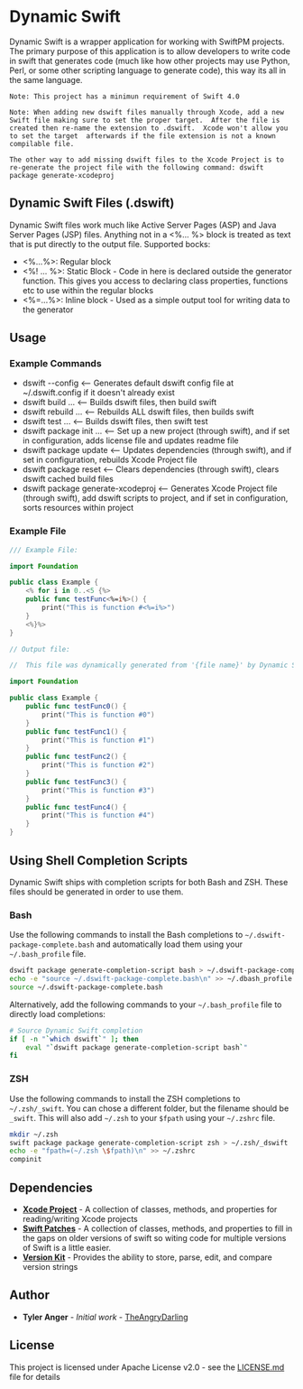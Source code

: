 # Dynamic Swift

Dynamic Swift is a wrapper application for working with SwiftPM projects.  The primary purpose of this application is to allow developers to write code in swift that generates code (much like how other projects may use Python, Perl, or some other scripting language to generate code), this way its all in the same language.

    Note: This project has a minimun requirement of Swift 4.0 

    Note: When adding new dswift files manually through Xcode, add a new Swift file making sure to set the proper target.  After the file is created then re-name the extension to .dswift.  Xcode won't allow you to set the target  afterwards if the file extension is not a known compilable file.

    The other way to add missing dswift files to the Xcode Project is to re-generate the project file with the following command: dswift package generate-xcodeproj

## Dynamic Swift Files (.dswift)

Dynamic Swift files work much like Active Server Pages (ASP) and Java Server Pages (JSP) files.  Anything not in a <%... %> block is treated as text that is put directly to the output file.
Supported bocks:

* <%...%>: Regular block
* <%! ... %>: Static Block - Code in here is declared outside the generator function.  This gives you access to declaring class properties, functions etc to use within the regular blocks
* <%=...%>: Inline block - Used as a simple output tool for writing data to the generator

## Usage

### Example Commands

* dswift --config <-- Generates default dswift config file at ~/.dswift.config if it doesn't already exist
* dswift build ... <-- Builds dswift files, then build swift
* dswift rebuild ... <-- Rebuilds ALL dswift files, then builds swift
* dswift test ... <-- Builds dswift files, then swift test
* dswift package init ... <-- Set up a new project (through swift), and if set in configuration, adds license file and updates readme file
* dswift package update <-- Updates dependencies (through swift), and if set in configuration, rebuilds Xcode Project file
* dswift package reset <-- Clears dependencies (through swift), clears dswift cached build files
* dswift package generate-xcodeproj <-- Generates Xcode Project file (through swift), add dswift scripts to project, and if set in configuration, sorts resources within project

### Example File

```swift
/// Example File:

import Foundation

public class Example {
    <% for i in 0..<5 {%>
    public func testFunc<%=i%>() {
        print("This is function #<%=i%>")
    }
    <%}%>
}

// Output file:

//  This file was dynamically generated from '{file name}' by Dynamic Swift.  Please do not modify directly.

import Foundation

public class Example {
    public func testFunc0() {
        print("This is function #0")
    }
    public func testFunc1() {
        print("This is function #1")
    }
    public func testFunc2() {
        print("This is function #2")
    }
    public func testFunc3() {
        print("This is function #3")
    }
    public func testFunc4() {
        print("This is function #4")
    }
}
```

## Using Shell Completion Scripts

Dynamic Swift ships with completion scripts for both Bash and ZSH. These files should be generated in order to use them.

### Bash

Use the following commands to install the Bash completions to `~/.dswift-package-complete.bash` and automatically load them using your `~/.bash_profile` file.

```bash
dswift package generate-completion-script bash > ~/.dswift-package-complete.bash
echo -e "source ~/.dswift-package-complete.bash\n" >> ~/.dbash_profile
source ~/.dswift-package-complete.bash
```

Alternatively, add the following commands to your `~/.bash_profile` file to directly load completions:

```bash
# Source Dynamic Swift completion
if [ -n "`which dswift`" ]; then
    eval "`dswift package generate-completion-script bash`"
fi
```

### ZSH

Use the following commands to install the ZSH completions to `~/.zsh/_swift`. You can chose a different folder, but the filename should be `_swift`. This will also add `~/.zsh` to your `$fpath` using your `~/.zshrc` file.

```bash
mkdir ~/.zsh
swift package package generate-completion-script zsh > ~/.zsh/_dswift
echo -e "fpath=(~/.zsh \$fpath)\n" >> ~/.zshrc
compinit
```

## Dependencies

* **[Xcode Project](https://github.com/TheAngryDarling/SwiftXcodeProj)** - A collection of classes, methods, and properties for reading/writing Xcode projects
* **[Swift Patches](https://github.com/TheAngryDarling/SwiftPatches)** - A collection of classes, methods, and properties to fill in the gaps on older versions of swift so witing code for multiple versions of Swift is a little easier.
* **[Version Kit](https://github.com/TheAngryDarling/SwiftVersionKit)** - Provides the ability to store, parse, edit, and compare version strings

## Author

* **Tyler Anger** - *Initial work* - [TheAngryDarling](https://github.com/TheAngryDarling)

## License

This project is licensed under Apache License v2.0 - see the [LICENSE.md](LICENSE.md) file for details
